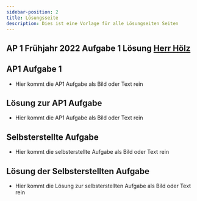 ```yaml
---
sidebar-position: 2
title: Lösungsseite
description: Dies ist eine Vorlage für alle Lösungseiten Seiten
---
```


## AP 1 Frühjahr 2022 Aufgabe 1 Lösung [Herr Hölz](../../../../user/Auszubildende%20Holldack/hoelz.md)

## AP1 Aufgabe 1

- Hier kommt die AP1 Aufgabe als Bild oder Text rein

## Lösung zur AP1 Aufgabe

- Hier kommt die AP1 Aufgabe als Bild oder Text rein

## Selbsterstellte Aufgabe

- Hier kommt die selbsterstellte Aufgabe als Bild oder Text rein

## Lösung der Selbsterstellten Aufgabe

- Hier kommt die Lösung zur selbsterstellten Aufgabe als Bild oder Text rein

